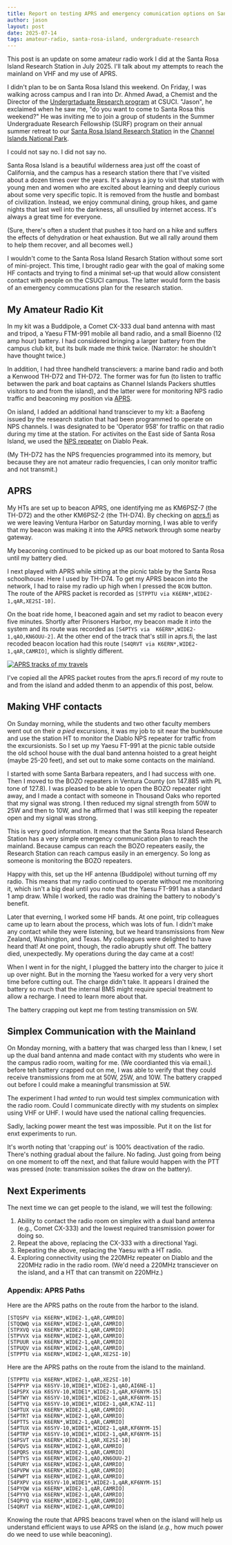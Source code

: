 ```yaml
---
title: Report on testing APRS and emergency comunication options on Santa Rosa Island
author: jason
layout: post
date: 2025-07-14
tags: amateur-radio, santa-rosa-island, undergraduate-research
---
```


This post is an update on some amateur radio work I did at the Santa Rosa Island Research Station in July 2025.  I'll talk about my attempts to reach the mainland on VHF and my use of APRS.

I didn't plan to be on Santa Rosa Island this weekend.  On Friday, I was walking across campus and I ran into Dr. Ahmed Awad, a Chemist and the Director of the [Undergrtaduate Research program](https://www.csuci.edu/studentresearch/) at CSUCI.  "Jason", he exclaimed when he saw me, "do you want to come to Santa Rosa this weekend?"  He was inviting me to join a group of students in the Summer Undergraduate Research Fellowship (SURF) program on their annual summer retreat to our [Santa Rosa Island Research Station](https://www.csuci.edu/srirs/) in the [Channel Islands National Park](https://www.nps.gov/chis/index.htm).

I could not say no.  I did not say no.

Santa Rosa Island is a beautiful wilderness area just off the coast of California, and the campus has a research station there that I've visited about a dozen times over the years.  It's always a joy to visit that station with young men and women who are excited about learning and deeply curious about some very specific topic.  It is removed from the hustle and bombast of civilization.  Instead, we enjoy communal dining, group hikes, and game nights that last well into the darkness, all unsullied by internet access.  It's always a great time for everyone.

(Sure, there's often a student that pushes it too hard on a hike and suffers the effects of dehydration or heat exhaustion.  But we all rally around them to help them recover, and all becomes well.)

I wouldn't come to the Santa Rosa Island Resarch Station without some sort of mini-project.  This time, I brought radio gear with the goal of making some HF contacts and trying to find a minimal set-up that would allow consistent contact with people on the CSUCI campus.  The latter would form the basis of an emergency commucations plan for the research station.

## My Amateur Radio Kit

In my kit was a Buddipole, a Comet CX-333 dual band antenna with mast and tripod, a Yaesu FTM-991 mobile all band radio, and a small Bioenno (12 amp hour) battery.  I had considered bringing a larger battery from the campus club kit, but its bulk made me think twice.  (Narrator:  he shouldn't have thought twice.)

In addition, I had three handheld transcievers:  a marine band radio and both a Kenwood TH-D72 and TH-D72.  The former was for fun (to listen to traffic betwwen the park and boat captains as Channel Islands Packers shuttles visitors to and from the island), and the latter were for monitoring NPS radio traffic and beaconing my position via [APRS](https://en.wikipedia.org/wiki/Automatic_Packet_Reporting_System).

On island, I added an additional hand transciever to my kit:  a Baofeng issued by the research station that had been programmed to operate on NPS channels.  I was designated to be 'Operator 958' for traffic on that radio during my time at the station.  For activites on the East side of Santa Rosa Island, we used the [NPS repeater](https://www.radioreference.com/db/aid/4513) on Diablo Peak.

(My TH-D72 has the NPS frequencies programmed into its memory, but because they are not amateur radio frequencies, I can only monitor traffic and not transmit.)

## APRS
My HTs are set up to beacon APRS, one identifying me as KM6PSZ-7 (the TH-D72) and the other KM6PSZ-2 (the TH-D74).  By checking on [aprs.fi](https://aprs.fi) as we were leaving Ventura Harbor on Saturday morning, I was able to verify that my beacon was making it into the APRS network through some nearby gateway.

My beaconing continued to be picked up as our boat motored to Santa Rosa until my battery died.

I next played with APRS while sitting at the picnic table by the Santa Rosa schoolhouse.  Here I used by TH-D74.  To get my APRS beacon into the network, I had to raise my radio up high when I pressed the `BCON` button.  The route of the APRS packet is recorded as `[STPPTU via K6ERN*,WIDE2-1,qAR,XE2SI-10]`.

On the boat ride home, I beaconed again and set my radiot to beacon every five minutes.  Shortly after Prisoners Harbor, my beacon made it into the system and its route was recorded as `[S4PTYS via  K6ERN*,WIDE2-1,qAO,KN6OUU-2]`.  At the other end of the track that's still in aprs.fi, the last recoded beacon location had this route `[S4QRVT via K6ERN*,WIDE2-1,qAR,CAMRIO]`, which is slightly different.


[![APRS tracks of my travels](/assets/images/srirs-amateur-radio-250714-aprsmap-thumbnail.jpg)](/assets/images/srirs-amateur-radio-250714-aprsmap.jpg)

I've copied all the APRS packet routes from the aprs.fi record of my route to and from the island and added thenm to an appendix of this post, below.

## Making VHF contacts

On Sunday morning, while the students and two other faculty members went out on their *a pied* excursions, it was my job to sit near the bunkhouse and use the station HT to monitor the Diablo NPS repeater for traffic from the excursionists.    So I set up my Yaesu FT-991 at the picnic table outside the old school house with the dual band antenna hoisted to a great height (maybe 25-20 feet), and set out to make some contacts on the mainland.

I started with some Santa Barbara repeaters, and I had success with one.  Then I moved to the BOZO repeaters in Ventura County (on 147.885 with PL tone of 127.8).  I was pleased to be able to open the BOZO repeater right away, and I made a contact with someone in Thousand Oaks who reported that my signal was strong.  I then reduced my signal strength from 50W to 25W and then to 10W, and he affirmed that I was still keeping the repeater open and my signal was strong.

This is very good information.  It means that the Santa Rosa Island Research Station has a very simple emergency communication plan to reach the mainland.  Because campus can reach the BOZO repeaters easily, the Research Station can reach campus easily in an emergency.  So long as someone is monitoring the BOZO repeaters.

Happy with this, set up the HF antenna (Buddipole) without turning off my radio.  This means that my radio continued to operate without me monitoring it, which isn't a big deal until you note that the Yaesu FT-991 has a standard 1 amp draw.  While I worked, the radio was draining the battery to nobody's benefit.

Later that everning, I worked some HF bands.  At one point, trip colleagues came up to learn about the process, which was lots of fun.  I didn't make any contact while they were listening, but we heard transmissions from New Zealand, Washington, and Texas.  My colleagues were delighted to have heard that!  At one point, though, the radio abruptly shut off.  The battery died, unexpectedly.  My operations during the day came at a cost!

When I went in for the night, I plugged the battery into the charger to juice it up over night.  But in the morning the Yaesu worked for a very very short time before cutting out.  The charge didn't take.  It appears I drained the battery so much that the internal BMS might require special treatment to allow a recharge.  I need to learn more about that.

The battery crapping out kept me from testing transmission on 5W.

## Simplex Communication with the Mainland

On Monday morning, with a battery that was charged less than I knew, I set up the dual band antenna and made contact with my students who were in the campus radio room, waiting for me.  (We coordianted this via email.). before teh battery crapped out on me, I was able to verify that they could receive transmissions from me at 50W, 25W, and 10W. The battery crapped out before I could make a meaningful transmission at 5W.

The experiment I had *wnted* to run would test simplex communication with the radio room.  Could I communicate directly with my students on simplex using VHF or UHF.  I would have used the national calling frequencies.

Sadly, lacking power meant the test was impossible.  Put it on the list for enxt experiments to run.

It's worth noting that 'crapping out' is 100% deactivation of the radio.  There's nothing gradual about the failure.  No fading.  Just going from being on one moment to off the next, and that failure would happen with the PTT was pressed (note: transmission soikes the draw on the battery).

## Next Experiments

The next time we can get people to the island, we will test the following:

1. Ability to contact the radio room on simplex with a dual band antenna (e.g., Comet CX-333) and the lowest required transmission power for doing so.
2. Repeat the above, replacing the CX-333 with a directional Yagi.
3. Repeating the above, replacing the Yaesu with a HT radio.
4. Exploring connectivity using the 220MHz repeater on Diablo and the 220MHz radio in the radio room.  (We'd need a 220MHz transciever on the island, and a HT that can transmit on 220MHz.)




### Appendix:  APRS Paths

Here are the APRS paths on the route from the harbor to the island.

```
[STQSPV via K6ERN*,WIDE2-1,qAR,CAMRIO]
[STQQWQ via K6ERN*,WIDE2-1,qAR,CAMRIO]
[STPXVQ via K6ERN*,WIDE2-1,qAR,CAMRIO]
[STPVVX via K6ERN*,WIDE2-1,qAR,CAMRIO]
[STPUUR via K6ERN*,WIDE2-1,qAR,CAMRIO]
[STPUQV via K6ERN*,WIDE2-1,qAR,CAMRIO]
[STPPTU via K6ERN*,WIDE2-1,qAR,XE2SI-10]
```

Here are the APRS paths on the route from the island to the mainland.

```
[STPPTU via K6ERN*,WIDE2-1,qAR,XE2SI-10]
[S4PPYP via K6SYV-10,WIDE1*,WIDE2-1,qAO,AI6NE-1]
[S4PSPX via K6SYV-10,WIDE1*,WIDE2-1,qAR,KF6NYM-15]
[S4PTWY via K6SYV-10,WIDE1*,WIDE2-1,qAR,KF6NYM-15]
[S4PTYQ via K6SYV-10,WIDE1*,WIDE2-1,qAR,K7AZ-11]
[S4PTUX via K6ERN*,WIDE2-1,qAR,CAMRIO]
[S4PTRT via K6ERN*,WIDE2-1,qAR,CAMRIO]
[S4PTTS via K6ERN*,WIDE2-1,qAR,CAMRIO]
[S4PTUX via K6SYV-10,WIDE1*,WIDE2-1,qAR,KF6NYM-15]
[S4PTRP via K6SYV-10,WIDE1*,WIDE2-1,qAR,KF6NYM-15]
[S4PSVT via K6ERN*,WIDE2-1,qAR,XE2SI-10]
[S4PQVS via K6ERN*,WIDE2-1,qAR,CAMRIO]
[S4PQRS via K6ERN*,WIDE2-1,qAR,CAMRIO]
[S4PTYS via K6ERN*,WIDE2-1,qAO,KN6OUU-2]
[S4PURY via K6ERN*,WIDE2-1,qAR,CAMRIO]
[S4PVPW via K6ERN*,WIDE2-1,qAR,CAMRIO]
[S4PWPT via K6ERN*,WIDE2-1,qAR,CAMRIO]
[S4PXPV via K6SYV-10,WIDE1*,WIDE2-1,qAR,KF6NYM-15]
[S4PYQW via K6ERN*,WIDE2-1,qAR,CAMRIO]
[S4PYYQ via K6ERN*,WIDE2-1,qAR,CAMRIO]
[S4QPYQ via K6ERN*,WIDE2-1,qAR,CAMRIO]
[S4QRVT via K6ERN*,WIDE2-1,qAR,CAMRIO]
```

Knowing the route that APRS beacons travel when on the island will help us understand efficient ways to use APRS on the island (*e.g.*, how much power do we need to use while beaconing).



